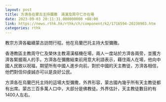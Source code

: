 ```yaml
---
layout: post
title: 方濟各在蒙古主持彌撒　湯漢及周守仁亦在場
date: 2023-09-03 20:11:31.000000000 +08:00
link: https://news.rthk.hk/rthk/ch/component/k2/1716594-20230903.htm
categories: rthk
---
```


教宗方濟各繼續蒙古訪問行程。他在烏蘭巴托主持大型彌撒。

香港教區主教周守仁及榮休主教湯漢樞機在場，兩人一度站於方濟各兩旁，並獲方濟各緊握兩人的手。方濟各在彌撒結束前用意大利語表示，藉住兩人在場，他向中國人民致以祝福，期望所有中國人進步向前。對於中國的天主教徒，方濟各相信，他們對信仰虔誠亦可以是良好公民。

方濟各在烏蘭巴托主持的這場大型彌撒，外界形容，蒙古國內幾乎所有天主教徒都有出席。蒙古三百多萬人口中，大部分是佛教徒。外界估計，天主教徒數目約有1400人左右。

